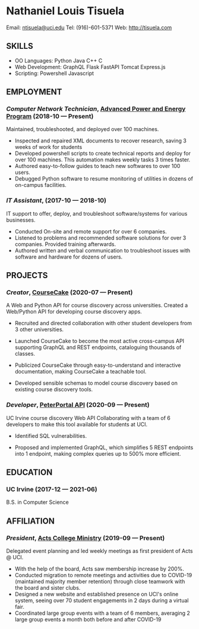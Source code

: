 Nathaniel Louis Tisuela
============
Email: ntisuela@uci.edu
Tel: (916)-601-5371
Web: http://tisuela.com



## SKILLS

  - OO Languages: Python Java C++ C 
  - Web Development: GraphQL Flask FastAPI Tomcat Express.js 
  - Scripting: Powershell Javascript 

## EMPLOYMENT

### *Computer Network Technician*, [Advanced Power and Energy Program](http://apep.uci.edu) (2018-10 — Present)

Maintained, troubleshooted, and deployed over 100 machines.
  - Inspected and repaired XML documents to recover research, saving 3 weeks of work for students
  - Developed powershell scripts to create technical reports and deploy for over 100 machines. This automation makes weekly tasks 3 times faster.
  - Authored easy-to-follow guides to teach new softwares to over 100 users.
  - Debugged Python software to resume monitoring of utilities in dozens of on-campus facilities.

### *IT Assistant*,  (2017-10 — 2018-10)

IT support to offer, deploy, and troubleshoot software/systems for various businesses.
  - Conducted On-site and remote support for over 6 companies.
  - Listened to problems and recommended software solutions for over 3 companies. Provided training afterwards.
  - Authored written and verbal communication to troubleshoot issues with software and hardware for dozens of users.


## PROJECTS

### *Creator*, [CourseCake](https://docs.coursecake.tisuela.com) (2020-07 — Present)

A Web and Python API for course discovery across universities.
Created a Web/Python API for developing course discovery apps.
  - Recruited and directed collaboration with other student developers from 3 other universities.

  - Launched CourseCake to become the most active cross-campus API supporting GraphQL and REST endpoints, cataloguing thousands of classes.

  - Publicized CourseCake through easy-to-understand and interactive documentation, making CourseCake a teachable tool.

  - Developed sensible schemas to model course discovery based on existing course discovery tools.


### *Developer*, [PeterPortal API](https://github.com/icssc-projects/peterportal-public-api) (2020-09 — Present)

UC Irvine course discovery Web API
Collaborating with a team of 6 developers to make this tool available for students at UCI.
  - Identified SQL vulnerabilities.

  - Proposed and implemented GraphQL, which simplifies 5 REST endpoints into 1 endpoint, making complex queries up to 500% more efficient.




## EDUCATION

### UC Irvine (2017-12 — 2021-06)

B.S. in Computer Science



## AFFILIATION

### *President*, [Acts College Ministry](https://campusgroups.uci.edu/actscollege) (2019-09 — Present)

Delegated event planning and led weekly meetings as first president of Acts @ UCI.
  - With the help of the board, Acts saw membership increase by 200%.
  - Conducted migration to remote meetings and activities due to COVID-19 (maintained majority member retention) through close teamwork with the board and sister clubs.
  - Designed a new website and established presence on UCI's online system, seeing over 70 student engagements in 2 days during a virtual fair.
  - Coordinated large group events with a team of 6 members, averaging 2 large group events a month both before and after COVID-19










